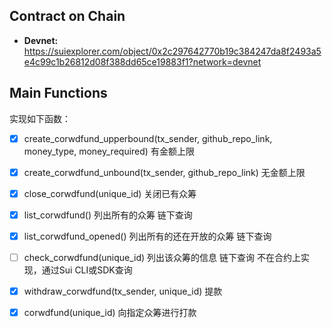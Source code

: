 ## Contract on Chain

* **Devnet:** https://suiexplorer.com/object/0x2c297642770b19c384247da8f2493a5e4c99c1b26812d08f388dd65ce19883f1?network=devnet 

## Main Functions 

实现如下函数：

- [x] create_corwdfund_upperbound(tx_sender, github_repo_link, money_type, money_required) 有金额上限

- [x] create_corwdfund_unbound(tx_sender, github_repo_link) 无金额上限

- [x] close_corwdfund(unique_id) 关闭已有众筹

- [x] list_corwdfund() 列出所有的众筹 链下查询

- [x] list_corwdfund_opened() 列出所有的还在开放的众筹 链下查询

- [ ] check_corwdfund(unique_id) 列出该众筹的信息  链下查询 不在合约上实现，通过Sui CLI或SDK查询

- [x] withdraw_corwdfund(tx_sender, unique_id) 提款

- [x] corwdfund(unique_id) 向指定众筹进行打款


